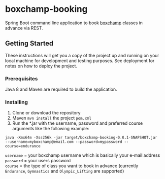 # boxchamp-booking

Spring Boot command line application to book [boxchamp](https://boxchamp.io/) classes in advance via REST.

## Getting Started

These instructions will get you a copy of the project up and running on your local machine for development and testing purposes. See deployment for notes on how to deploy the project.

### Prerequisites

Java 8 and Maven are required to build the application.

### Installing

1. Clone or download the repository
2. Maven `mvn install` the project `pom.xml`
3. Run the *.jar with the username, password and preferred course arguments like the following example:

`java -Xmx64m -Xss256k -jar target/boxchamp-booking-0.0.1-SNAPSHOT.jar --username=myboxchamp@email.com --password=mypassword --course=endurance`

`username` = your boxchamp username which is basically your e-mail address  
`password` = your users password  
`course` = the type of class you want to book in advance (currently `Endurance`, `Gymnastics` and `Olympic_Lifting` are supported)
